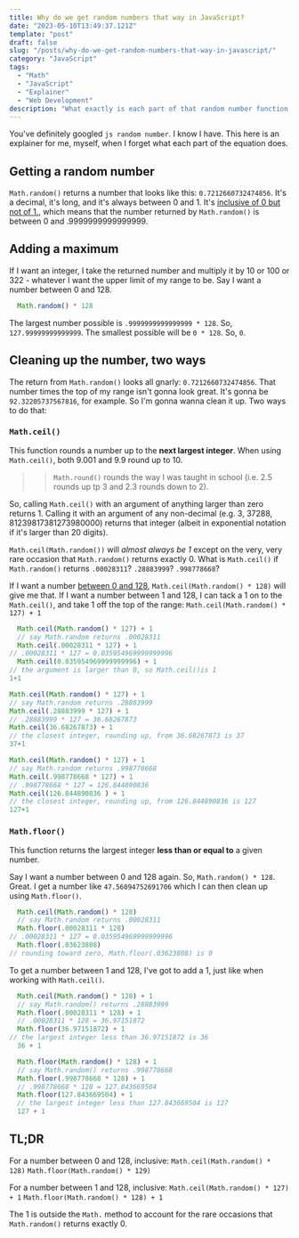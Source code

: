 ```yaml
---
title: Why do we get random numbers that way in JavaScript?
date: "2023-05-10T13:49:37.121Z"
template: "post"
draft: false
slug: "/posts/why-do-we-get-random-numbers-that-way-in-javascript/"
category: "JavaScript"
tags:
  - "Math"
  - "JavaScript"
  - "Explainer"
  - "Web Development"
description: "What exactly is each part of that random number function doing?"
---
```

You've definitely googled `js random number`. I know I have. This here is an explainer for me, myself, when I forget what each part of the equation does.

## Getting a random number
`Math.random()` returns a number that looks like this: `0.7212660732474856`. It's a decimal, it's long, and it's always between 0 and 1. It's [inclusive of 0 but not of 1.](https://developer.mozilla.org/en-US/docs/Web/JavaScript/Reference/Global_Objects/Math/random#getting_a_random_integer_between_two_values_inclusive), which means that the number returned by `Math.random()` is between 0 and .9999999999999999. 

## Adding a maximum
If I want an integer, I take the returned number and multiply it by 10 or 100 or 322 - whatever I want the upper limit of my range to be. Say I want a number between 0 and 128.
```js
  Math.random() * 128
```
The largest number possible is `.9999999999999999 * 128`. So, `127.99999999999999`. The smallest possible will be `0 * 128`. So, `0`. 

## Cleaning up the number, two ways
The return from `Math.random()` looks all gnarly: `0.7212660732474856`. That number times the top of my range isn't gonna look great. It's gonna be `92.32205737567816`, for example. So I'm gonna wanna clean it up. Two ways to do that:

### `Math.ceil()` 
This function rounds a number up to the **next largest integer**. When using `Math.ceil()`, both 9.001 and 9.9 round up to 10.
  >> `Math.round()` rounds the way I was taught in school (i.e. 2.5 rounds up tp 3 and 2.3 rounds down to 2).
    
So, calling `Math.ceil()` with an argument of anything larger than zero returns 1. Calling it with an argument of any non-decimal (e.g. 3, 37288, 81239817381273980000) returns that integer (albeit in exponential notation if it's larger than 20 digits). 

`Math.ceil(Math.random())` will _almost always be 1_ except on the very, very rare occasion that `Math.random()` returns exactly 0. What is `Math.ceil()` if `Math.random()` returns `.00028311`? `.28883999`? `.998778668`?

If I want a number [between 0 and 128](https://developer.mozilla.org/en-US/docs/Web/JavaScript/Reference/Global_Objects/Math/random#getting_a_random_integer_between_two_values_inclusive), `Math.ceil(Math.random() * 128)` will give me that. If I want a number between 1 and 128, I can tack a 1 on to the `Math.ceil()`, and take 1 off the top of the range: `Math.ceil(Math.random() * 127) + 1`

```js 
  Math.ceil(Math.random() * 127) + 1
  // say Math.random returns .00028311
  Math.ceil(.00028311 * 127) + 1
// .00028311 * 127 = 0.035954969999999996
  Math.ceil(0.035954969999999996) + 1
// the argument is larger than 0, so Math.ceil()is 1
1+1 
```

```js
Math.ceil(Math.random() * 127) + 1
// say Math.random returns .28883999
Math.ceil(.28883999 * 127) + 1
// .28883999 * 127 = 36.68267873 
Math.ceil(36.68267873) + 1
// the closest integer, rounding up, from 36.68267873 is 37
37+1 
```

```js
Math.ceil(Math.random() * 127) + 1
// say Math.random returns .998778668
Math.ceil(.998778668 * 127) + 1
// .998778668 * 127 = 126.844890836  
Math.ceil(126.844890836 ) + 1
// the closest integer, rounding up, from 126.844890836 is 127
127+1 
```
### `Math.floor()` 
This function returns the largest integer **less than or equal to** a given number. 

Say I want a number between 0 and 128 again. So, `Math.random() * 128`. Great. I get a number like `47.56094752691706` which I can then clean up using `Math.floor()`.

```js 
  Math.ceil(Math.random() * 128)
  // say Math.random returns .00028311
  Math.floor(.00028311 * 128)
// .00028311 * 127 = 0.035954969999999996
  Math.floor(.03623808)
// rounding toward zero, Math.floor(.03623808) is 0 
```

To get a number between 1 and 128, I've got to add a 1, just like when working with `Math.ceil()`.

```js 
  Math.ceil(Math.random() * 128) + 1
  // say Math.random() returns .28883999
  Math.floor(.00028311 * 128) + 1
  // .00028311 * 128 = 36.97151872 
  Math.floor(36.97151872) + 1
// the largest integer less than 36.97151872 is 36
  36 + 1
```
```js
  Math.floor(Math.random() * 128) + 1
  // say Math.random() returns .998778668
  Math.floor(.998778668 * 128) + 1
  // .998778668 * 128 = 127.843669504 
  Math.floor(127.843669504) + 1
  // the largest integer less than 127.843669504 is 127
  127 + 1
```

## TL;DR
For a number between 0 and 128, inclusive:
`Math.ceil(Math.random() * 128)`
`Math.floor(Math.random() * 129)`

For a number between 1 and 128, inclusive:
`Math.ceil(Math.random() * 127) + 1`
`Math.floor(Math.random() * 128) + 1`

The 1 is outside the `Math.` method to account for the rare occasions that `Math.random()` returns exactly 0.